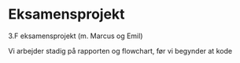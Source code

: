 # Eksamensprojekt
3.F eksamensprojekt (m. Marcus og Emil)

Vi arbejder stadig på rapporten og flowchart, før vi begynder at kode
